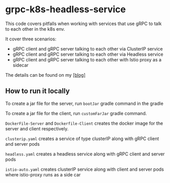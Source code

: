 
# grpc-k8s-headless-service

This code covers pitfalls when working with services that use gRPC to talk to each other in the k8s env.

It cover three scenarios:

* gRPC client and gRPC server talking to each other via ClusterIP service
* gRPC client and gRPC server talking to each other via Headless service
* gRPC client and gRPC server talking to each other with Istio proxy as a sidecar

The details can be found on my [[blog]](https://medium.com/p/1fd33561d67a) 

## How to run it locally

To create a jar file for the server, run `bootJar` gradle command in the gradle

To create a jar file for the client, run `customFarJar` gradle command.

`DockerFile-Server` and `Dockerfile-Client` creates the docker image for the server and client respectively.

`clusterip.yaml` creates a service of type clusterIP along with gRPC client and server pods

`headless.yaml` creates a headless service along with gRPC client and server pods

`istio-auto.yaml` creates clusterIP service along with client and server pods where istio-proxy runs as a side car
